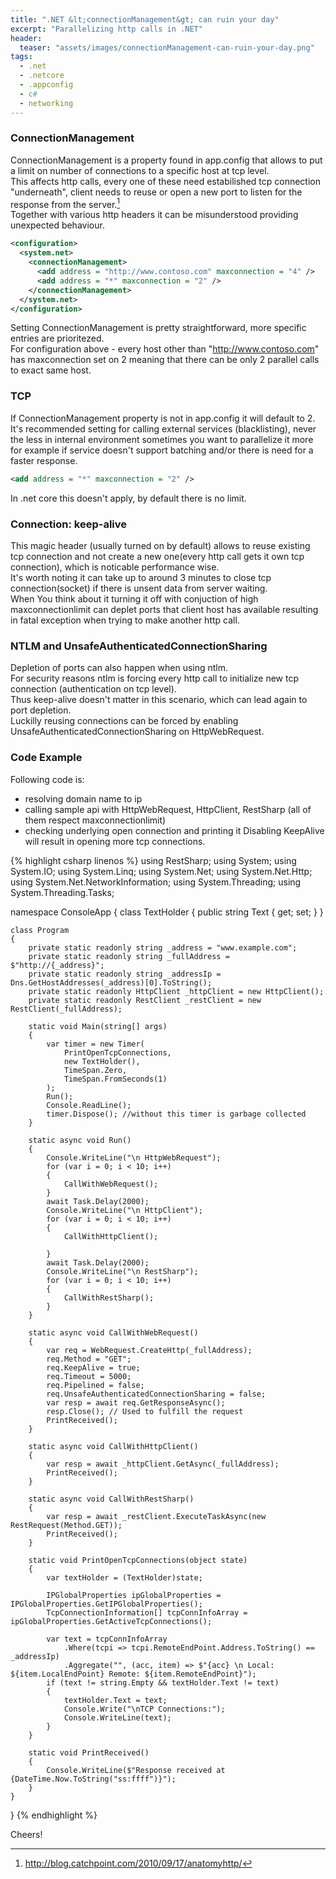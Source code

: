 ```yaml
---
title: ".NET &lt;connectionManagement&gt; can ruin your day"
excerpt: "Parallelizing http calls in .NET"
header:
  teaser: "assets/images/connectionManagement-can-ruin-your-day.png"
tags: 
  - .net
  - .netcore
  - .appconfig
  - c#
  - networking
--- 
```

### ConnectionManagement
ConnectionManagement is a property found in app.config that allows to put a limit on number of connections to a specific host at tcp level.  
This affects http calls, every one of these need estabilished tcp connection "underneath", client needs to reuse or open a new port to listen for the response from the server.[^1]  
Together with various http headers it can be misunderstood providing unexpected behaviour.

[^1]: <http://blog.catchpoint.com/2010/09/17/anatomyhttp/>

```xml
<configuration>  
  <system.net>  
    <connectionManagement>  
      <add address = "http://www.contoso.com" maxconnection = "4" />  
      <add address = "*" maxconnection = "2" />  
    </connectionManagement>  
  </system.net>  
</configuration>  
```
Setting ConnectionManagement is pretty straightforward, more specific entries are prioritezed.  
For configuration above - every host other than "http://www.contoso.com" has maxconnection set on 2 meaning that there can be only 2 parallel calls to exact same host.

### TCP
If ConnectionManagement property is not in app.config it will default to 2.
It's recommended setting for calling external services (blacklisting), never the less in internal environment sometimes you want to parallelize it more for example if service doesn't support batching and/or there is need for a faster response.
```xml
<add address = "*" maxconnection = "2" />  
```

In .net core this doesn't apply, by default there is no limit. 

### Connection: keep-alive
This magic header (usually turned on by default) allows to reuse existing tcp connection and not create a new one(every http call gets it own tcp connection), which is noticable performance wise.  
It's worth noting it can take up to around 3 minutes to close tcp connection(socket) if there is unsent data from server waiting.    
When You think about it turning it off with conjuction of high maxconnectionlimit can deplet ports that client host has available resulting in fatal exception when trying to make another http call.

### NTLM and UnsafeAuthenticatedConnectionSharing
Depletion of ports can also happen when using ntlm.   
For security reasons ntlm is forcing every http call to initialize new tcp connection (authentication on tcp level).   
Thus keep-alive doesn't matter in this scenario, which can lead again to port depletion.  
Luckilly reusing connections can be forced by enabling UnsafeAuthenticatedConnectionSharing on HttpWebRequest.

### Code Example
Following code is:
* resolving domain name to ip
* calling sample api with HttpWebRequest, HttpClient, RestSharp (all of them respect maxconnectionlimit)
* checking underlying open connection and printing it
Disabling KeepAlive will result in opening more tcp connections.

{% highlight csharp linenos %}
using RestSharp;
using System;
using System.IO;
using System.Linq;
using System.Net;
using System.Net.Http;
using System.Net.NetworkInformation;
using System.Threading;
using System.Threading.Tasks;

namespace ConsoleApp
{
    class TextHolder
    {
        public string Text { get; set; }
    }

    class Program
    {
        private static readonly string _address = "www.example.com";
        private static readonly string _fullAddress = $"http://{_address}";
        private static readonly string _addressIp = Dns.GetHostAddresses(_address)[0].ToString();
        private static readonly HttpClient _httpClient = new HttpClient();
        private static readonly RestClient _restClient = new RestClient(_fullAddress);

        static void Main(string[] args)
        {
            var timer = new Timer(
                PrintOpenTcpConnections,
                new TextHolder(),
                TimeSpan.Zero,
                TimeSpan.FromSeconds(1)
            );
            Run();
            Console.ReadLine();
            timer.Dispose(); //without this timer is garbage collected
        }

        static async void Run()
        {
            Console.WriteLine("\n HttpWebRequest");
            for (var i = 0; i < 10; i++)
            {
                CallWithWebRequest();
            }
            await Task.Delay(2000);
            Console.WriteLine("\n HttpClient");
            for (var i = 0; i < 10; i++)
            {
                CallWithHttpClient();

            }
            await Task.Delay(2000);
            Console.WriteLine("\n RestSharp");
            for (var i = 0; i < 10; i++)
            {
                CallWithRestSharp();
            }
        }

        static async void CallWithWebRequest()
        {
            var req = WebRequest.CreateHttp(_fullAddress);
            req.Method = "GET";
            req.KeepAlive = true;
            req.Timeout = 5000;
            req.Pipelined = false;
            req.UnsafeAuthenticatedConnectionSharing = false;
            var resp = await req.GetResponseAsync();
            resp.Close(); // Used to fulfill the request
            PrintReceived();
        }

        static async void CallWithHttpClient()
        {
            var resp = await _httpClient.GetAsync(_fullAddress);
            PrintReceived();
        }

        static async void CallWithRestSharp()
        {
            var resp = await _restClient.ExecuteTaskAsync(new RestRequest(Method.GET));
            PrintReceived();
        }

        static void PrintOpenTcpConnections(object state)
        {
            var textHolder = (TextHolder)state;

            IPGlobalProperties ipGlobalProperties = IPGlobalProperties.GetIPGlobalProperties();
            TcpConnectionInformation[] tcpConnInfoArray = ipGlobalProperties.GetActiveTcpConnections();

            var text = tcpConnInfoArray
                .Where(tcpi => tcpi.RemoteEndPoint.Address.ToString() == _addressIp)
                .Aggregate("", (acc, item) => $"{acc} \n Local: ${item.LocalEndPoint} Remote: ${item.RemoteEndPoint}");
            if (text != string.Empty && textHolder.Text != text)
            {
                textHolder.Text = text;
                Console.Write("\nTCP Connections:");
                Console.WriteLine(text);
            }
        }

        static void PrintReceived()
        {
            Console.WriteLine($"Response received at {DateTime.Now.ToString("ss:ffff")}");
        }
    }
}
{% endhighlight %}

Cheers!